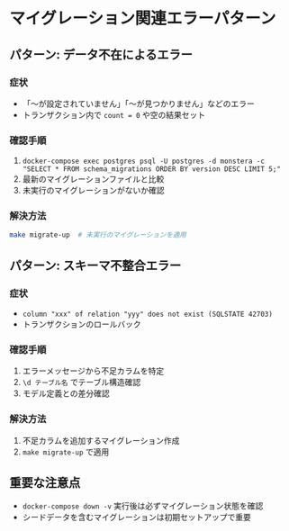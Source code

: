 # マイグレーション関連エラーパターン

## パターン: データ不在によるエラー

### 症状
- 「〜が設定されていません」「〜が見つかりません」などのエラー
- トランザクション内で `count = 0` や空の結果セット

### 確認手順
1. `docker-compose exec postgres psql -U postgres -d monstera -c "SELECT * FROM schema_migrations ORDER BY version DESC LIMIT 5;"`
2. 最新のマイグレーションファイルと比較
3. 未実行のマイグレーションがないか確認

### 解決方法
```bash
make migrate-up  # 未実行のマイグレーションを適用
```

## パターン: スキーマ不整合エラー

### 症状
- `column "xxx" of relation "yyy" does not exist (SQLSTATE 42703)`
- トランザクションのロールバック

### 確認手順
1. エラーメッセージから不足カラムを特定
2. `\d テーブル名` でテーブル構造確認
3. モデル定義との差分確認

### 解決方法
1. 不足カラムを追加するマイグレーション作成
2. `make migrate-up` で適用

## 重要な注意点
- `docker-compose down -v` 実行後は必ずマイグレーション状態を確認
- シードデータを含むマイグレーションは初期セットアップで重要